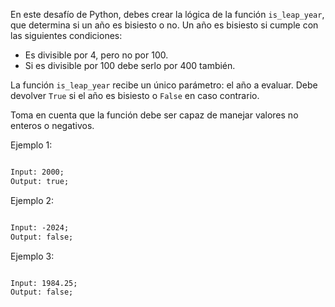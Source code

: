 En este desafío de Python, debes crear la lógica de la función `is_leap_year`, que determina si un año es bisiesto o no. Un año es bisiesto si cumple con las siguientes condiciones:

- Es divisible por 4, pero no por 100.
- Si es divisible por 100 debe serlo por 400 también.

La función `is_leap_year` recibe un único parámetro: el año a evaluar. Debe devolver `True` si el año es bisiesto o `False` en caso contrario.

Toma en cuenta que la función debe ser capaz de manejar valores no enteros o negativos.

Ejemplo 1:

```txt

Input: 2000;
Output: true;
```

Ejemplo 2:

```txt

Input: -2024;
Output: false;
```

Ejemplo 3:

```txt

Input: 1984.25;
Output: false;
```